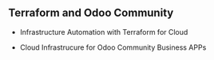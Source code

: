 
## Terraform and Odoo Community

- Infrastructure Automation with Terraform for Cloud

- Cloud Infrastrucure for Odoo Community Business APPs

